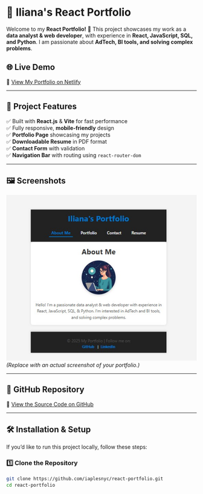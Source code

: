 # 🎨 Iliana's React Portfolio

Welcome to my **React Portfolio!** 🚀 This project showcases my work as a **data analyst & web developer**, with experience in **React, JavaScript, SQL, and Python**. I am passionate about **AdTech, BI tools, and solving complex problems**.

## 🌐 Live Demo
🔗 [View My Portfolio on Netlify](https://ilianapena.netlify.app/)

---

## 📂 Project Features
✅ Built with **React.js** & **Vite** for fast performance  
✅ Fully responsive, **mobile-friendly** design  
✅ **Portfolio Page** showcasing my projects  
✅ **Downloadable Resume** in PDF format  
✅ **Contact Form** with validation  
✅ **Navigation Bar** with routing using `react-router-dom`  

---

## 🖼️ Screenshots
![Portfolio Preview](./public/images/portfolio-preview.jpg)  
*(Replace with an actual screenshot of your portfolio.)*

---

## 📂 GitHub Repository
🔗 [View the Source Code on GitHub](https://github.com/iaplesnyc/react-portfolio)

---

## 🛠️ Installation & Setup
If you’d like to run this project locally, follow these steps:

### **1️⃣ Clone the Repository**
```sh
git clone https://github.com/iaplesnyc/react-portfolio.git
cd react-portfolio
